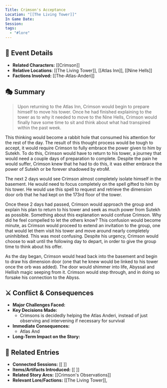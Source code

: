 ```yaml
---
Title: Crimson's Acceptance
Location: "[[The Living Tower]]"
In Game Date: 
Session: 
tags:
  - "#lore"
---
```


## 📆 Event Details
- **Related Characters:** [[Crimson]]  
- **Relative Locations**: [[The Living Tower]], [[Atlas Inn]], [[Nine Hells]]
- **Factions Involved:** [[The-Atlas-Anderi]]  

## 🎭 Summary
> Upon returning to the Atlas Inn, Crimson would begin to prepare himself to move his tower. Once he had finished explaining to the tower as to why it needed to move to the Nine Hells, Crimson would finally have some time to sit and think about what had transpired within the past week.

This thinking would become a rabbit hole that consumed his attention for the rest of the day. The result of this thought process would be tough to accept, it would require Crimson to fully embrace the power given to him by Sutekh. To do this, Crimson would have to return to his tower, a journey that would need a couple days of preparation to complete. Despite the pain he would suffer, Crimson knew that he had to do this, it was either embrace the power of Sutekh or be forever shadowed by etroM.

The next 2 days would see Crimson almost completely isolate himself in the basement. He would need to focus completely on the spell gifted to him by his tower. He would use this spell to request and retrieve the dimension door orb that he had kept on the 173rd floor of the tower.

Once these 2 days had passed, Crimson would approach the group and explain his plan to return to his tower and seek as much power from Sutekh as possible. Something about this explanation would confuse Crimson. Why did he feel compelled to let the others know? This confusion would become minute, as Crimson would proceed to extend an invitation to the group, one that would let them visit his tower and move around nearly completely uninhibited. This was most confusing. Despite his urgency, Crimson would choose to wait until the following day to depart, in order to give the group time to think about his offer.

As the day began, Crimson would head back into the basement and begin to draw his dimension door (one that he knew would be linked to his tower once the orb was added). The door would shimmer into life, Abyssal and Hellish magic seeping from it. Crimson would step through, and in doing so forsake his connection to the Abyss.

## ⚔️ Conflict & Consequences
- **Major Challenges Faced:**  
- **Key Decisions Made:**  
	- Crimsons is decidedly helping the Atlas Anderi, instead of just observing and  intervening if necessary for survival
- **Immediate Consequences:**  
	- Atlas And
- **Long-Term Impact on the Story:**  

## 🔗 Related Entries
- **Connected Sessions:** [[ ]]  
- **Items/Artifacts Introduced:** [[ ]]  
- **Related Story Arcs:** [[Crimson's Observations]]
- **Relevant Lore/Factions:** [[The Living Tower]],   
